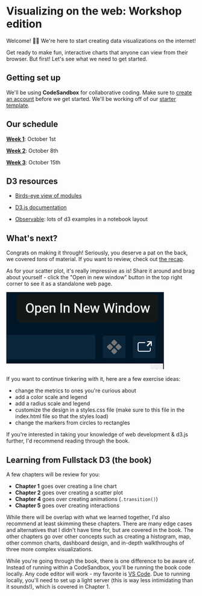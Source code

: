 # Visualizing on the web: Workshop edition

Welcome! 🙋‍♀️ We're here to start creating data visualizations on the internet!

Get ready to make fun, interactive charts that anyone can view from their browser. But first! Let's see what we need to get started.

## Getting set up

We'll be using **CodeSandbox** for collaborative coding. Make sure to [create an account](https://codesandbox.io/signin) before we get started. We'll be working off of our [starter template](https://codesandbox.io/s/d3-workshop-mnn9f?file=/index.html).


## Our schedule

[**Week 1**](./schedule/week1.md): October 1st

[**Week 2**](./schedule/week2.md): October 8th

[**Week 3**](./schedule/week3.md): October 15th


## D3 resources

- [Birds-eye view of modules](https://wattenberger.com/blog/d3)

- [D3.js documentation](https://github.com/d3/d3/wiki)

- [Observable](https://observablehq.com/@d3/gallery): lots of d3 examples in a notebook layout


## What's next?

Congrats on making it through! Seriously, you deserve a pat on the back, we covered *tons* of material. If you want to review, check out [the recap](./recap.md).

As for your scatter plot, it's really impressive as is! Share it around and brag about yourself - click the "Open in new window" button in the top right corner to see it as a standalone web page.

![](images/open%20in%20new%20window.png)

If you want to continue tinkering with it, here are a few exercise ideas:

- change the metrics to ones you're curious about
- add a color scale and legend
- add a radius scale and legend
- customize the design in a styles.css file (make sure to <link> this file in the index.html file so that the styles load)
- change the markers from circles to rectangles

If you're interested in taking your knowledge of web development & d3.js further, I'd recommend reading through the book.

## Learning from Fullstack D3 (the book)

A few chapters will be review for you:

- **Chapter 1** goes over creating a line chart
- **Chapter 2** goes over creating a scatter plot
- **Chapter 4** goes over creating animations (`.transition()`)
- **Chapter 5** goes over creating interactions

While there will be overlap with what we learned together, I'd also recommend at least skimming these chapters. There are many edge cases and alternatives that I didn't have time for, but are covered in the book. The other chapters go over other concepts such as creating a histogram, map, other common charts, dashboard design, and in-depth walkthroughs of three more complex visualizations.

While you're going through the book, there is one difference to be aware of. Instead of running within a CodeSandbox, you'll be running the book code locally. Any code editor will work - my favorite is [VS Code](https://code.visualstudio.com/). Due to running locally, you'll need to set up a light server (this is way less intimidating than it sounds!), which is covered in Chapter 1.